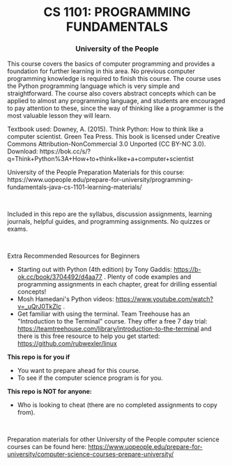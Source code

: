 <h1 align="center">CS 1101: PROGRAMMING FUNDAMENTALS</h1>
<h3 align="center">University of the People</h3>
<p>This course covers the basics of computer programming and provides a foundation for further
learning in this area. No previous computer programming knowledge is required to finish this course.
The course uses the Python programming language which is very simple and straightforward. The
course also covers abstract concepts which can be applied to almost any programming language,
and students are encouraged to pay attention to these, since the way of thinking like a programmer
is the most valuable lesson they will learn.</p>

<p>Textbook used: Downey, A. (2015). Think Python: How to think like a computer scientist. Green Tea
Press. This book is licensed under Creative Commons Attribution-NonCommercial 3.0
Unported (CC BY-NC 3.0). Download: https://bok.cc/s/?q=Think+Python%3A+How+to+think+like+a+computer+scientist</p>
<p>University of the People Preparation Materials for this course: https://www.uopeople.edu/prepare-for-university/programming-fundamentals-java-cs-1101-learning-materials/</p>

<br />

<p>Included in this repo are the syllabus, discussion assignments, learning journals, helpful guides, and programming
assignments. No quizzes or exams.</p>
<br />

Extra Recommended Resources for Beginners <br />
- Starting out with Python (4th edition) by Tony Gaddis: https://b-ok.cc/book/3704492/d4aa77 . Plenty of code examples and programming assignments in each chapter, great for drilling essential concepts!
- Mosh Hamedani's Python videos: https://www.youtube.com/watch?v=_uQrJ0TkZlc .
- Get familiar with using the terminal. Team Treehouse has an "Introduction to the Terminal" course. They offer a free 7 day trial: https://teamtreehouse.com/library/introduction-to-the-terminal and there is this free resource to help you get started: https://github.com/rubwexler/linux 

<strong>This repo is for you if</strong>
- You want to prepare ahead for this course.
- To see if the computer science program is for you.

<strong>This repo is NOT for anyone:</strong>
- Who is looking to cheat (there are no completed assignments to copy from).
<br />

Preparation materials for other University of the People computer science courses can be found here: https://www.uopeople.edu/prepare-for-university/computer-science-courses-prepare-university/
